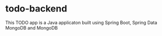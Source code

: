 # todo-backend
This TODO app is a Java applicaton built using Spring Boot, Spring Data MongoDB and MongoDB
